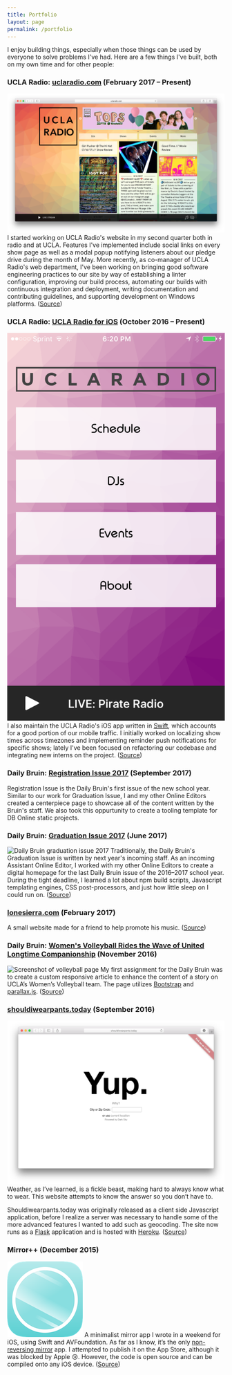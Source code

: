 ```yaml
---
title: Portfolio
layout: page
permalink: /portfolio
---
```


I enjoy building things, especially when those things can be used by everyone to solve problems I've had. Here are a few things I've built, both on my own time and for other people:

### UCLA Radio: [uclaradio.com](https://uclaradio.com) (February 2017 – Present)
![UCLA Radio website](images/uclaradio-site.png)
I started working on UCLA Radio's website in my second quarter both in radio and at UCLA. Features I've implemented include social links on every show page as well as a modal popup notifying listeners about our pledge drive during the month of May. More recently, as co-manager of UCLA Radio's web department, I've been working on bringing good software engineering practices to our site by way of establishing a linter configuration, improving our build process, automating our builds with continuous integration and deployment, writing documentation and contributing guidelines, and supporting development on Windows platforms. ([Source](https://github.com/uclaradio/uclaradio))

### UCLA Radio: [UCLA Radio for iOS](https://itunes.apple.com/us/app/ucla-radio/id420784130) (October 2016 – Present)
![UCLA Radio app Screenshot](images/uclaradio-ios1.png)
I also maintain the UCLA Radio's iOS app written in [Swift](https://swift.org), which accounts for a good portion of our mobile traffic. I initially worked on localizing show times across timezones and implementing reminder push notifications for specific shows; lately I've been focused on refactoring our codebase and integrating new interns on the project. ([Source](https://github.com/uclaradio/uclaradio-iOS))

### Daily Bruin: [Registration Issue 2017](https://features.dailybruin.com/regissue-2017/) (September 2017)
Registration Issue is the Daily Bruin's first issue of the new school year. Similar to our work for Graduation Issue, I and my other Online Editors created a centerpiece page to showcase all of the content written by the Bruin's staff. We also took this oppurtunity to create a tooling template for DB Online static projects. 

### Daily Bruin: [Graduation Issue 2017](http://gradissue2017.dailybruin.com) (June 2017)
![Daily Bruin graduation issue 2017](images/db-grad-issue-2017.png)
Traditionally, the Daily Bruin's Graduation Issue is written by next year's incoming staff. As an incoming Assistant Online Editor, I worked with my other Online Editors to create a digital homepage for the last Daily Bruin issue of the 2016–2017 school year. During the tight deadline, I learned a lot about npm build scripts, Javascript templating engines, CSS post-processors, and just how little sleep on I could run on. ([Source](https://github.com/daily-bruin/gradissue-2017))



### [lonesierra.com](http://lonesierra.com) (February 2017)
A small website made for a friend to help promote his music. ([Source](https://github.com/nathunsmitty/lonesierra.com))

### Daily Bruin: [Women's Volleyball Rides the Wave of United Longtime Companionship](http://graphics.dailybruin.com/womens-volleyball-2016/) (November 2016)
![Screenshot of volleyball page](images/db-volleyball.png)
My first assignment for the Daily Bruin was to create a custom responsive article to enhance the content of a story on UCLA’s Women’s Volleyball team. The page utilizes [Bootstrap](http://getbootstrap.com) and [parallax.js](http://pixelcog.github.io/parallax.js/). ([Source](https://github.com/daily-bruin/wvolleyball_f16wk6))

### [shouldiwearpants.today](http://shouldiwearpants.today) (September 2016)
![Screenshot of shouldiwearpants.today](images/pants.png)
Weather, as I’ve learned, is a fickle beast, making hard to always know what to wear. This website attempts to know the answer so you don’t have to.

Shouldiwearpants.today was originally released as a client side Javascript application, before I realize a server was necessary to handle some of the more advanced features I wanted to add such as geocoding. The site now runs as a [Flask](http://flask.pocoo.org) application and is hosted with [Heroku](https://www.heroku.com/). ([Source](https://github.com/nathunsmitty/shouldiwearpants.today))

### Mirror\++ (December 2015)
![Mirror++ app icon](images/mpp.png)
A minimalist mirror app I wrote in a weekend for iOS, using Swift and AVFoundation. As far as I know, it’s the only [non-reversing mirror](https://en.wikipedia.org/wiki/Non-reversing_mirror) app. I attempted to publish it on the App Store, although it was blocked by Apple 😢. However, the code is open source and can be compiled onto any iOS device. ([Source](https://github.com/nathunsmitty/MirrorPlusPlus))
